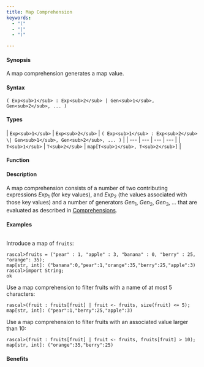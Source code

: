 ```yaml
---
title: Map Comprehension
keywords:
  - "("
  - "|"
  - ")"

---
```


#### Synopsis

A map comprehension generates a map value.

#### Syntax

`( Exp<sub>1</sub> : Exp<sub>2</sub> | Gen<sub>1</sub>, Gen<sub>2</sub>, ... )`

#### Types


| `Exp<sub>1</sub>` | `Exp<sub>2</sub>` | `( Exp<sub>1</sub> : Exp<sub>2</sub> \| Gen<sub>1</sub>, Gen<sub>2</sub>, ... )`  |
| --- | --- | --- | --- |
| `T<sub>1</sub>`   | `T<sub>2</sub>`   | `map[T<sub>1</sub>, T<sub>2</sub>]`                               |


#### Function

#### Description

A map comprehension consists of a number of two contributing expressions _Exp_<sub>1</sub> (for key values), 
and _Exp_<sub>2</sub> (the values associated with those key values) and a number of
generators _Gen_<sub>1</sub>, _Gen_<sub>2</sub>, _Gen_<sub>3</sub>, ... that are evaluated as described in [Comprehensions](/docs/Rascal/Expressions/Comprehensions).

#### Examples


```rascal-shell
```
Introduce a map of `fruits`:

```rascal-shell
rascal>fruits = ("pear" : 1, "apple" : 3, "banana" : 0, "berry" : 25, "orange": 35);
map[str, int]: ("banana":0,"pear":1,"orange":35,"berry":25,"apple":3)
rascal>import String;
ok
```
Use a map comprehension to filter fruits with a name of at most 5 characters:

```rascal-shell
rascal>(fruit : fruits[fruit] | fruit <- fruits, size(fruit) <= 5);
map[str, int]: ("pear":1,"berry":25,"apple":3)
```
Use a map comprehension to filter fruits with an associated value larger than 10:

```rascal-shell
rascal>(fruit : fruits[fruit] | fruit <- fruits, fruits[fruit] > 10);
map[str, int]: ("orange":35,"berry":25)
```

#### Benefits


